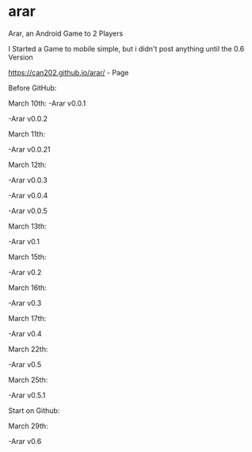 # arar
Arar, an Android Game to 2 Players

I Started a Game to mobile simple, but i didn't post anything until the 0.6 Version

https://can202.github.io/arar/ - Page


Before GitHub:

March 10th: 
-Arar v0.0.1

-Arar v0.0.2

March 11th:

-Arar v0.0.21

March 12th:

-Arar v0.0.3

-Arar v0.0.4

-Arar v0.0.5

March 13th:

-Arar v0.1

March 15th:

-Arar v0.2

March 16th:

-Arar v0.3

March 17th:

-Arar v0.4

March 22th:

-Arar v0.5

March 25th:

-Arar v0.5.1

Start on Github:

March 29th:

-Arar v0.6
